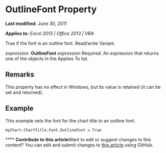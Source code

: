 
# OutlineFont Property

 **Last modified:** June 30, 2011

 _**Applies to:** Excel 2013 | Office 2013 | VBA_

True if the font is an outline font. Read/write Variant.

 _expression_. **OutlineFont**
 _expression_ Required. An expression that returns one of the objects in the Applies To list.

## Remarks

This property has no effect in Windows, but its value is retained (it can be set and returned).


## Example

This example sets the font for the chart title to an outline font.


```
myChart.ChartTitle.Font.OutlineFont = True
```


****   **Contribute to this article**Want to edit or suggest changes to this content? You can edit and submit changes to  [this article](https://github.com/jhershey00/VBA_Excel_Test/OpenXMLCon/articles/41075763-8ee7-e6ba-c9a2-7bc718b5405e.md) using GitHub.

